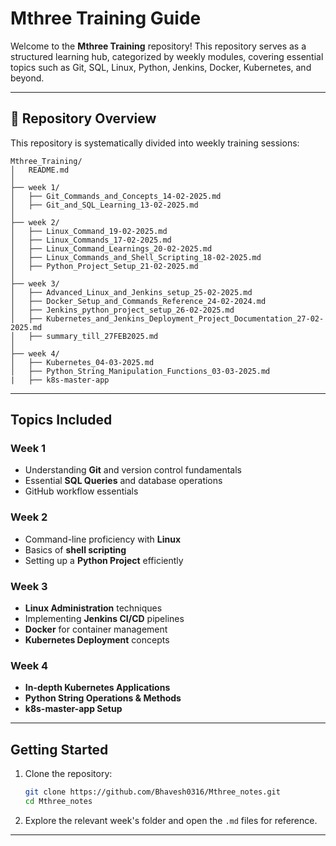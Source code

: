 # Mthree Training Guide

Welcome to the **Mthree Training** repository! This repository serves as a structured learning hub, categorized by weekly modules, covering essential topics such as Git, SQL, Linux, Python, Jenkins, Docker, Kubernetes, and beyond.

---

## 📁 Repository Overview

This repository is systematically divided into weekly training sessions:

```
Mthree_Training/
│   README.md
│
├── week 1/
│   ├── Git_Commands_and_Concepts_14-02-2025.md
│   ├── Git_and_SQL_Learning_13-02-2025.md
│
├── week 2/
│   ├── Linux_Command_19-02-2025.md
│   ├── Linux_Commands_17-02-2025.md
│   ├── Linux_Command_Learnings_20-02-2025.md
│   ├── Linux_Commands_and_Shell_Scripting_18-02-2025.md
│   ├── Python_Project_Setup_21-02-2025.md
│
├── week 3/
│   ├── Advanced_Linux_and_Jenkins_setup_25-02-2025.md
│   ├── Docker_Setup_and_Commands_Reference_24-02-2024.md
│   ├── Jenkins_python_project_setup_26-02-2025.md
│   ├── Kubernetes_and_Jenkins_Deployment_Project_Documentation_27-02-2025.md
│   ├── summary_till_27FEB2025.md
│
├── week 4/
│   ├── Kubernetes_04-03-2025.md
│   ├── Python_String_Manipulation_Functions_03-03-2025.md
|   ├── k8s-master-app
```

---

##  Topics Included

### **Week 1**

- Understanding **Git** and version control fundamentals
- Essential **SQL Queries** and database operations
- GitHub workflow essentials

### **Week 2**

- Command-line proficiency with **Linux**
- Basics of **shell scripting**
- Setting up a **Python Project** efficiently

### **Week 3**

- **Linux Administration** techniques
- Implementing **Jenkins CI/CD** pipelines
- **Docker** for container management
- **Kubernetes Deployment** concepts

### **Week 4**

- **In-depth Kubernetes Applications**
- **Python String Operations & Methods**
- **k8s-master-app Setup**

---

##  Getting Started

1. Clone the repository:
   ```bash
   git clone https://github.com/Bhavesh0316/Mthree_notes.git
   cd Mthree_notes
   ```
2. Explore the relevant week's folder and open the `.md` files for reference.

---






